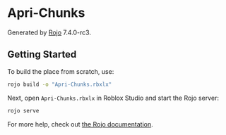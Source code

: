 # Apri-Chunks
Generated by [Rojo](https://github.com/rojo-rbx/rojo) 7.4.0-rc3.

## Getting Started
To build the place from scratch, use:

```bash
rojo build -o "Apri-Chunks.rbxlx"
```

Next, open `Apri-Chunks.rbxlx` in Roblox Studio and start the Rojo server:

```bash
rojo serve
```

For more help, check out [the Rojo documentation](https://rojo.space/docs).